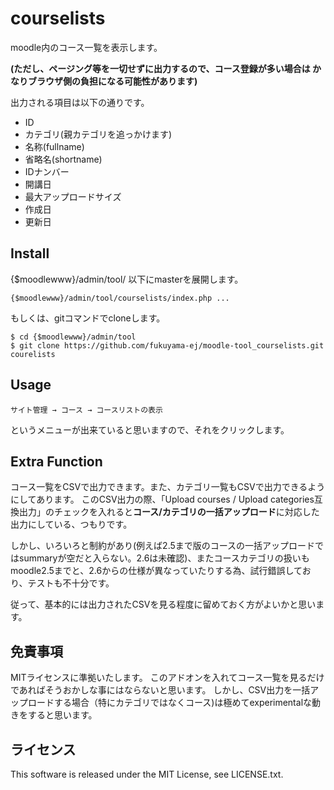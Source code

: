 courselists
===========

moodle内のコース一覧を表示します。

**(ただし、ページング等を一切せずに出力するので、コース登録が多い場合は
かなりブラウザ側の負担になる可能性があります)**

出力される項目は以下の通りです。

* ID
* カテゴリ(親カテゴリを追っかけます)
* 名称(fullname)
* 省略名(shortname)
* IDナンバー
* 開講日
* 最大アップロードサイズ
* 作成日
* 更新日


Install
-------
{$moodlewww}/admin/tool/ 以下にmasterを展開します。
```
{$moodlewww}/admin/tool/courselists/index.php ...
```

もしくは、gitコマンドでcloneします。
```
$ cd {$moodlewww}/admin/tool
$ git clone https://github.com/fukuyama-ej/moodle-tool_courselists.git courelists
```

Usage
-------

```
サイト管理 → コース → コースリストの表示
```

というメニューが出来ていると思いますので、それをクリックします。


Extra Function
---------------

コース一覧をCSVで出力できます。また、カテゴリ一覧もCSVで出力できるようにしてあります。
このCSV出力の際、「Upload courses / Upload categories互換出力」のチェックを入れると**コース/カテゴリの一括アップロード**に対応した出力にしている、つもりです。

しかし、いろいろと制約があり(例えば2.5まで版のコースの一括アップロードではsummaryが空だと入らない。2.6は未確認)、またコースカテゴリの扱いもmoodle2.5までと、2.6からの仕様が異なっていたりする為、試行錯誤しており、テストも不十分です。

従って、基本的には出力されたCSVを見る程度に留めておく方がよいかと思います。


免責事項
--------
MITライセンスに準拠いたします。
このアドオンを入れてコース一覧を見るだけであればそうおかしな事にはならないと思います。
しかし、CSV出力を一括アップロードする場合（特にカテゴリではなくコース)は極めてexperimentalな動きをすると思います。


ライセンス
----------
This software is released under the MIT License, see LICENSE.txt.
